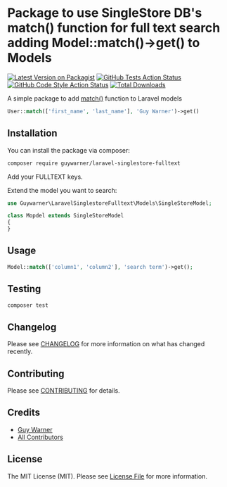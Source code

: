# Package to use SingleStore DB's match() function for full text search adding Model::match()->get() to Models

[![Latest Version on Packagist](https://img.shields.io/packagist/v/guywarner/laravel-singlestore-fulltext.svg?style=flat-square)](https://packagist.org/packages/guywarner/laravel-singlestore-fulltext)
[![GitHub Tests Action Status](https://img.shields.io/github/workflow/status/guywarner/laravel-singlestore-fulltext/run-tests?label=tests)](https://github.com/guywarner/laravel-singlestore-fulltext/actions?query=workflow%3Arun-tests+branch%3Amain)
[![GitHub Code Style Action Status](https://img.shields.io/github/workflow/status/guywarner/laravel-singlestore-fulltext/Fix%20PHP%20code%20style%20issues?label=code%20style)](https://github.com/guywarner/laravel-singlestore-fulltext/actions?query=workflow%3A"Fix+PHP+code+style+issues"+branch%3Amain)
[![Total Downloads](https://img.shields.io/packagist/dt/guywarner/laravel-singlestore-fulltext.svg?style=flat-square)](https://packagist.org/packages/guywarner/laravel-singlestore-fulltext)

A simple package to add [match()](https://docs.singlestore.com/managed-service/en/reference/sql-reference/full-text-search-functions/match.html) function to Laravel models

```php
User::match(['first_name', 'last_name'], 'Guy Warner')->get()
```

## Installation

You can install the package via composer:

```bash
composer require guywarner/laravel-singlestore-fulltext
```

Add your FULLTEXT keys.

Extend the model you want to search:

```php
use Guywarner\LaravelSinglestoreFulltext\Models\SingleStoreModel;

class Mopdel extends SingleStoreModel
{
}
```

## Usage

```php
Model::match(['column1', 'column2'], 'search term')->get();
```

## Testing

```bash
composer test
```

## Changelog

Please see [CHANGELOG](CHANGELOG.md) for more information on what has changed recently.

## Contributing

Please see [CONTRIBUTING](CONTRIBUTING.md) for details.

## Credits

- [Guy Warner](https://github.com/guywarner)
- [All Contributors](../../contributors)

## License

The MIT License (MIT). Please see [License File](LICENSE.md) for more information.
